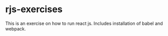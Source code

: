 # rjs-exercises

This is an exercise on how to run react js.  Includes installation of babel and webpack.

